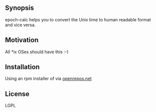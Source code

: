 ## Synopsis

epoch-calc helps you to convert the Unix time to human readable format and vice versa.

## Motivation

All \*ix OSes should have this :-)

## Installation

Using an rpm installer of via [openrepos.net](https://openrepos.net/content/ade/epoch-calc)

## License

LGPL
